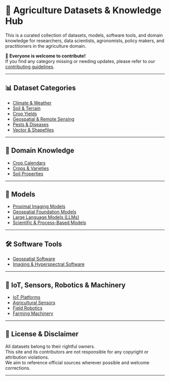 # 🌾 Agriculture Datasets & Knowledge Hub

This is a curated collection of datasets, models, software tools, and domain knowledge for researchers, data scientists, agronomists, policy makers, and practitioners in the agriculture domain.

🚀 **Everyone is welcome to contribute!**  
If you find any category missing or needing updates, please refer to our [contributing guidelines](contributing.md).

---

## 📊 Dataset Categories

- [Climate & Weather](/datasets/climate-weather)
- [Soil & Terrain](/datasets/soil)
- [Crop Yields](/datasets/yield)
- [Geospatial & Remote Sensing](/datasets/geospatial)
- [Pests & Diseases](/datasets/pest-diseases)
- [Vector & Shapefiles](/datasets/vector)

---

## 📘 Domain Knowledge

- [Crop Calendars](/knowledge/crop-calendar)
- [Crops & Varieties](/knowledge/crops)
- [Soil Properties](/knowledge/soil-properties)

---

## 🧠 Models

- [Proximal Imaging Models](/datasets/proximal)
- [Geospatial Foundation Models](/datasets/gfm)
- [Large Language Models (LLMs)](/datasets/llm)
- [Scientific & Process-Based Models](/datasets/process)

---

## 🛠️ Software Tools

- [Geospatial Software](/datasets/geosoft)
- [Imaging & Hyperspectral Software](/datasets/imagingsoft)

---

## 🤖 IoT, Sensors, Robotics & Machinery

- [IoT Platforms](/datasets/iot)
- [Agricultural Sensors](/datasets/sensors)
- [Field Robotics](/datasets/robotics)
- [Farming Machinery](/datasets/machines)

---

## 📄 License & Disclaimer

All datasets belong to their rightful owners.  
This site and its contributors are not responsible for any copyright or attribution violations.  
We aim to reference official sources wherever possible and welcome corrections.

---
